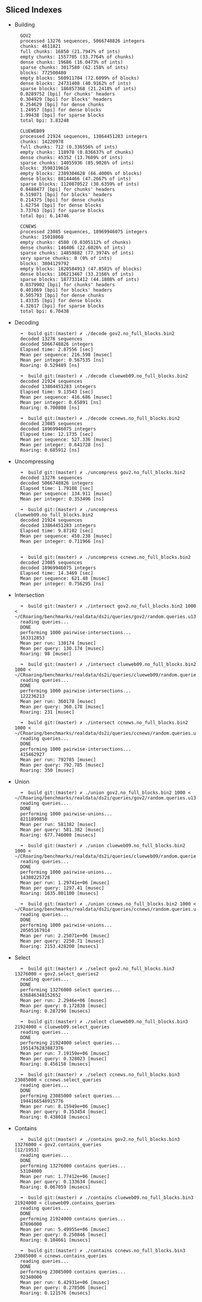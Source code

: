 Sliced Indexes
--------------

- Building
	
		GOV2
		processed 13276 sequences, 5066748826 integers
		chunks: 4611821
		full chunks: 16850 (21.7947% of ints)
		empty chunks: 1557705 (33.7764% of chunks)
		dense chunks: 19686 (16.0473% of ints)
		sparse chunks: 3017580 (62.158% of ints)
		blocks: 772500480
		empty blocks: 560911704 (72.6099% of blocks)
		dense blocks: 24731408 (40.9162% of ints)
		sparse blocks: 186857368 (21.2418% of ints)
		0.0289752 [bpi] for chunks' headers
		0.304929 [bpi] for blocks' headers
		0.254629 [bpi] for dense chunks
		1.24957 [bpi] for dense blocks
		1.99438 [bpi] for sparse blocks
		total bpi: 3.83248

		CLUEWEB09
		processed 21924 sequences, 13864451283 integers                                                                                                
		chunks: 14220978
		full chunks: 712 (0.336556% of ints)
		empty chunks: 118978 (0.836637% of chunks)
		dense chunks: 45352 (13.7609% of ints)
		sparse chunks: 14055936 (85.9026% of ints)
		blocks: 3598319616
		empty blocks: 2389304628 (66.4006% of blocks)
		dense blocks: 88144466 (47.2667% of ints)
		sparse blocks: 1120870522 (38.6359% of ints)
		0.0488477 [bpi] for chunks' headers
		0.519071 [bpi] for blocks' headers
		0.214375 [bpi] for dense chunks
		1.62754 [bpi] for dense blocks
		3.73763 [bpi] for sparse blocks
		total bpi: 6.14746
    
    	CCNEWS
		processed 23085 sequences, 18969946075 integers
		chunks: 15010868
		empty chunks: 4580 (0.0305112% of chunks)
		dense chunks: 146406 (22.6026% of ints)
		sparse chunks: 14859882 (77.3974% of ints)
		very sparse chunks: 0 (0% of ints)
		blocks: 3804129792
		empty blocks: 1820584913 (47.8581% of blocks)
		dense blocks: 106213467 (33.2166% of ints)
		sparse blocks: 1877331412 (44.1808% of ints)
		0.0379902 [bpi] for chunks' headers
		0.401069 [bpi] for blocks' headers
		0.505793 [bpi] for dense chunks
		1.43335 [bpi] for dense blocks
		4.32617 [bpi] for sparse blocks
		total bpi: 6.70438
		
- Decoding

		➜  build git:(master) ✗ ./decode gov2.no_full_blocks.bin2                                                                                                                         
		decoded 13276 sequences                                                                                                                                                           
		decoded 5066748826 integers                                                                                                                                                       
		Elapsed time: 2.87556 [sec]
		Mean per sequence: 216.598 [musec]
		Mean per integer: 0.567535 [ns]
		Roaring: 0.529489 [ns]
		
		➜  build git:(master) ✗ ./decode clueweb09.no_full_blocks.bin2
		decoded 21924 sequences
		decoded 13864451283 integers
		Elapsed time: 9.13543 [sec]
		Mean per sequence: 416.686 [musec]
		Mean per integer: 0.65891 [ns]
		Roaring: 0.700808 [ns]
		
		➜  build git:(master) ✗ ./decode ccnews.no_full_blocks.bin2
		decoded 23085 sequences
		decoded 18969946075 integers
		Elapsed time: 12.1735 [sec]
		Mean per sequence: 527.336 [musec]
		Mean per integer: 0.641728 [ns]
		Roaring: 0.685912 [ns]
		
- Uncompressing

		➜  build git:(master) ✗ ./uncompress gov2.no_full_blocks.bin2                                                                                                                     
		decoded 13276 sequences                                                                                                                                                           
		decoded 5066748826 integers                                                                                                                                                       
		Elapsed time: 1.79108 [sec]
		Mean per sequence: 134.911 [musec]
		Mean per integer: 0.353496 [ns]
		
		➜  build git:(master) ✗ ./uncompress clueweb09.no_full_blocks.bin2                                                                                                                
		decoded 21924 sequences                                                                                                                                                           
		decoded 13864451283 integers                                                                                                                                                      
		Elapsed time: 9.87102 [sec]
		Mean per sequence: 450.238 [musec]
		Mean per integer: 0.711966 [ns]


		➜  build git:(master) ✗ ./uncompress ccnews.no_full_blocks.bin2
		decoded 23085 sequences
		decoded 18969946075 integers
		Elapsed time: 14.3469 [sec]
		Mean per sequence: 621.48 [musec]
		Mean per integer: 0.756295 [ns]

- Intersection

		➜  build git:(master) ✗ ./intersect gov2.no_full_blocks.bin2 1000 < ~/CRoaring/benchmarks/realdata/ds2i/queries/gov2/random.queries.u13276.1K                                     
		reading queries...                                                                                                                                                                
		DONE
		performing 1000 pairwise-intersections...                                                                                                                                         
		163312853
		Mean per run: 130174 [musec]
		Mean per query: 130.174 [musec]
		Roaring: 98 [musec]
		
		➜  build git:(master) ✗ ./intersect clueweb09.no_full_blocks.bin2 1000 < ~/CRoaring/benchmarks/realdata/ds2i/queries/clueweb09/random.queries.u21924.1K
		reading queries...
		DONE
		performing 1000 pairwise-intersections...                                                                                                                                         
		122236213
		Mean per run: 360178 [musec]
		Mean per query: 360.178 [musec]
		Roaring: 231 [musec]
	   
		➜  build git:(master) ✗ ./intersect ccnews.no_full_blocks.bin2 1000 < ~/CRoaring/benchmarks/realdata/ds2i/queries/ccnews/random.queries.u23085.1K                                 
		reading queries...                                                                                                                                                                
		DONE                                                                                                                                                                            
		performing 1000 pairwise-intersections...
		415462927
		Mean per run: 792785 [musec]
		Mean per query: 792.785 [musec]
		Roaring: 350 [musec]
		         
- Union

		➜  build git:(master) ✗ ./union gov2.no_full_blocks.bin2 1000 < ~/CRoaring/benchmarks/realdata/ds2i/queries/gov2/random.queries.u13276.1K
		reading queries...
		DONE
		performing 1000 pairwise-unions...
		8211899850
		Mean per run: 581382 [musec]                                                                                                                                                      
		Mean per query: 581.382 [musec] 
		Roaring: 677.746000 [musecs]
		
		➜  build git:(master) ✗ ./union clueweb09.no_full_blocks.bin2 1000 < ~/CRoaring/benchmarks/realdata/ds2i/queries/clueweb09/random.queries.u21924.1K
		reading queries...
		DONE
		performing 1000 pairwise-unions...
		14380225728
		Mean per run: 1.29741e+06 [musec]
		Mean per query: 1297.41 [musec]
		Roaring: 1635.801100 [musecs]
		
		➜  build git:(master) ✗ ./union ccnews.no_full_blocks.bin2 1000 < ~/CRoaring/benchmarks/realdata/ds2i/queries/ccnews/random.queries.u23085.1K
		reading queries...
		DONE
		performing 1000 pairwise-unions...
		20505167914
		Mean per run: 2.25071e+06 [musec]
		Mean per query: 2250.71 [musec]
		Roaring: 2153.428200 [musecs]
		
- Select

		➜  build git:(master) ✗ ./select gov2.no_full_blocks.bin3 13276000 < gov2.select_queries2                     
		reading queries...
		DONE
		performing 13276000 select queries...
		636846348152652
		Mean per run: 2.2946e+06 [musec]
		Mean per query: 0.172838 [musec]
		Roaring: 0.287290 [musecs]
		
		➜  build git:(master) ✗ ./select clueweb09.no_full_blocks.bin3 21924000 < clueweb09.select_queries
		reading queries...
		DONE
		performing 21924000 select queries...
		1951476283887376
		Mean per run: 7.19159e+06 [musec]
		Mean per query: 0.328023 [musec]
		Roaring: 0.456158 [musecs]
		
		➜  build git:(master) ✗ ./select ccnews.no_full_blocks.bin3 23085000 < ccnews.select_queries
		reading queries...
		DONE
		performing 23085000 select queries...
		1944166548915776
		Mean per run: 8.15949e+06 [musec]
		Mean per query: 0.353454 [musec]
		Roaring: 0.438018 [musecs]		
		
- Contains

		➜  build git:(master) ✗ ./contains gov2.no_full_blocks.bin3 13276000 < gov2.contains_queries                                                                             [12/1953]
		reading queries...                                                                                                                                                                
		DONE                                                                                                                                                                              
		performing 13276000 contains queries...                                                                                                                                           
		53104000                                                                                                                                                                          
		Mean per run: 1.77412e+06 [musec]                                                                                                                                                 
		Mean per query: 0.133634 [musec] 
		Roaring: 0.067059 [musecs]
		
		➜  build git:(master) ✗ ./contains clueweb09.no_full_blocks.bin3 21924000 < clueweb09.contains_queries
		reading queries...
		DONE
		performing 21924000 contains queries...
		87696000
		Mean per run: 5.49955e+06 [musec]
		Mean per query: 0.250846 [musec]
		Roaring: 0.104661 [musecs]
		
		➜  build git:(master) ✗ ./contains ccnews.no_full_blocks.bin3 23085000 < ccnews.contains_queries
		reading queries...
		DONE
		performing 23085000 contains queries...
		92340000
		Mean per run: 6.42931e+06 [musec]
		Mean per query: 0.278506 [musec]
		Roaring: 0.121576 [musecs]